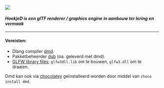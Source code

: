 ![](logo/logo.ico)

#### _HoekjeD is een glTF renderer / graphics engine in aanbouw ter lering en vermaak_

---

#### Vereisten:
- Dlang compiler [dmd](https://dlang.org/).
- Pakketbeheerder [dub](https://dub.pm/getting_started) (oa. geleverd met dmd).
- [GLFW library files](https://www.glfw.org/); `glfw3dll.lib` om te bouwen, `glfw3.dll` om te draaien.

Dmd kan ook via [chocolatey](https://chocolatey.org/) geïnstalleerd worden door middel van `choco install dmd`.